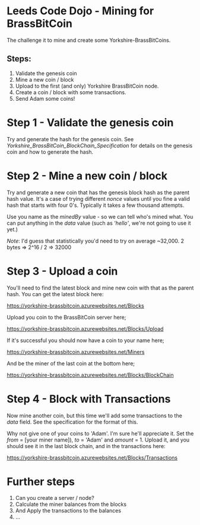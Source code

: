# Leeds Code Dojo - Mining for BrassBitCoin 

The challenge it to mine and create some Yorkshire-BrassBitCoins.

## Steps:

1. Validate the genesis coin
1. Mine a new coin / block
1. Upload to the first (and only) Yorkshire BrassBitCoin node.
1. Create a coin / block with some transactions.
1. Send Adam some coins!

# Step 1 - Validate the genesis coin
Try and generate the hash for the genesis coin. See _Yorkshire_BrassBitCoin_BlockChain_Specification_ for details on the genesis coin and how to generate the hash.

# Step 2 - Mine a new coin / block
Try and generate a new coin that has the genesis block hash as the parent hash value. It's a case of trying different _nonce_ values until you fine a valid hash that starts with four 0's. Typically it takes a few thousand attempts. 

Use you name as the _minedBy_ value - so we can tell who's mined what. You can put anything in the _data_ value (such as _'hello'_, we're not going to use it yet.)

_Note_: I'd guess that statistically you'd need to try on average ~32,000. 2 bytes => 2^16 / 2 => 32000

# Step 3 - Upload a coin
You'll need to find the latest block and mine new coin with that as the parent hash. You can get the latest block here:

https://yorkshire-brassbitcoin.azurewebsites.net/Blocks

Upload you coin to the BrassBitCoin server here;

https://yorkshire-brassbitcoin.azurewebsites.net/Blocks/Upload

If it's successful you should now have a coin to your name here;

https://yorkshire-brassbitcoin.azurewebsites.net/Miners

And be the miner of the last coin at the bottom here;

https://yorkshire-brassbitcoin.azurewebsites.net/Blocks/BlockChain

# Step 4 - Block with Transactions

Now mine another coin, but this time we'll add some transactions to the _data_ field. See the specification for the format of this.

Why not give one of your coins to 'Adam'. I'm sure he'll appreciate it. Set the _from_ = [your miner name]), _to_ = 'Adam' and _amount_ = 1. Upload it, and you should see it in the last block chain, and in the transactions here:

https://yorkshire-brassbitcoin.azurewebsites.net/Blocks/Transactions

# Further steps

1. Can you create a server / node?
1. Calculate the miner balances from the blocks
1. And Apply the transactions to the balances
1. ...
